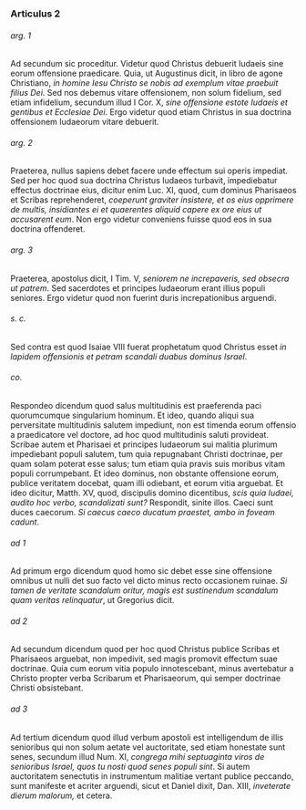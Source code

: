 ### Articulus 2

###### arg. 1
Ad secundum sic proceditur. Videtur quod Christus debuerit Iudaeis sine eorum offensione praedicare. Quia, ut Augustinus dicit, in libro de agone Christiano, *in homine Iesu Christo se nobis ad exemplum vitae praebuit filius Dei*. Sed nos debemus vitare offensionem, non solum fidelium, sed etiam infidelium, secundum illud I Cor. X, *sine offensione estote Iudaeis et gentibus et Ecclesiae Dei*. Ergo videtur quod etiam Christus in sua doctrina offensionem Iudaeorum vitare debuerit.

###### arg. 2
Praeterea, nullus sapiens debet facere unde effectum sui operis impediat. Sed per hoc quod sua doctrina Christus Iudaeos turbavit, impediebatur effectus doctrinae eius, dicitur enim Luc. XI, quod, cum dominus Pharisaeos et Scribas reprehenderet, *coeperunt graviter insistere, et os eius opprimere de multis, insidiantes ei et quaerentes aliquid capere ex ore eius ut accusarent eum*. Non ergo videtur conveniens fuisse quod eos in sua doctrina offenderet.

###### arg. 3
Praeterea, apostolus dicit, I Tim. V, *seniorem ne increpaveris, sed obsecra ut patrem*. Sed sacerdotes et principes Iudaeorum erant illius populi seniores. Ergo videtur quod non fuerint duris increpationibus arguendi.

###### s. c.
Sed contra est quod Isaiae VIII fuerat prophetatum quod Christus esset *in lapidem offensionis et petram scandali duabus dominus Israel*.

###### co.
Respondeo dicendum quod salus multitudinis est praeferenda paci quorumcumque singularium hominum. Et ideo, quando aliqui sua perversitate multitudinis salutem impediunt, non est timenda eorum offensio a praedicatore vel doctore, ad hoc quod multitudinis saluti provideat. Scribae autem et Pharisaei et principes Iudaeorum sui malitia plurimum impediebant populi salutem, tum quia repugnabant Christi doctrinae, per quam solam poterat esse salus; tum etiam quia pravis suis moribus vitam populi corrumpebant. Et ideo dominus, non obstante offensione eorum, publice veritatem docebat, quam illi odiebant, et eorum vitia arguebat. Et ideo dicitur, Matth. XV, quod, discipulis domino dicentibus, *scis quia Iudaei, audito hoc verbo, scandalizati sunt?* Respondit, sinite illos. Caeci sunt duces caecorum. *Si caecus caeco ducatum praestet, ambo in foveam cadunt*.

###### ad 1
Ad primum ergo dicendum quod homo sic debet esse sine offensione omnibus ut nulli det suo facto vel dicto minus recto occasionem ruinae. *Si tamen de veritate scandalum oritur, magis est sustinendum scandalum quam veritas relinquatur*, ut Gregorius dicit.

###### ad 2
Ad secundum dicendum quod per hoc quod Christus publice Scribas et Pharisaeos arguebat, non impedivit, sed magis promovit effectum suae doctrinae. Quia cum eorum vitia populo innotescebant, minus avertebatur a Christo propter verba Scribarum et Pharisaeorum, qui semper doctrinae Christi obsistebant.

###### ad 3
Ad tertium dicendum quod illud verbum apostoli est intelligendum de illis senioribus qui non solum aetate vel auctoritate, sed etiam honestate sunt senes, secundum illud Num. XI, *congrega mihi septuaginta viros de senioribus Israel, quos tu nosti quod senes populi sint*. Si autem auctoritatem senectutis in instrumentum malitiae vertant publice peccando, sunt manifeste et acriter arguendi, sicut et Daniel dixit, Dan. XIII, *inveterate dierum malorum,* et cetera.

